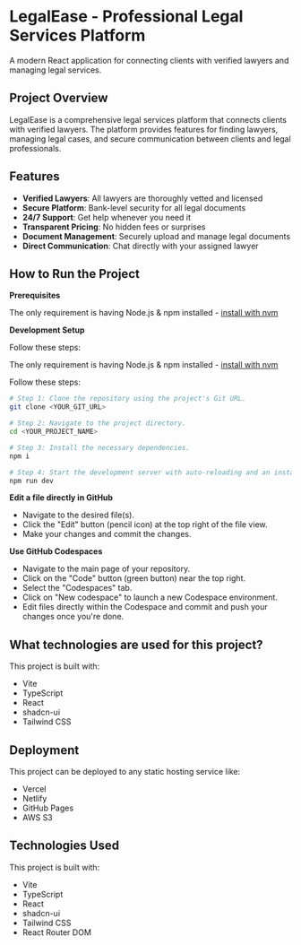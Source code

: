 # LegalEase - Professional Legal Services Platform

A modern React application for connecting clients with verified lawyers and managing legal services.

## Project Overview

LegalEase is a comprehensive legal services platform that connects clients with verified lawyers. The platform provides features for finding lawyers, managing legal cases, and secure communication between clients and legal professionals.

## Features

- **Verified Lawyers**: All lawyers are thoroughly vetted and licensed
- **Secure Platform**: Bank-level security for all legal documents
- **24/7 Support**: Get help whenever you need it
- **Transparent Pricing**: No hidden fees or surprises
- **Document Management**: Securely upload and manage legal documents
- **Direct Communication**: Chat directly with your assigned lawyer

## How to Run the Project

**Prerequisites**

The only requirement is having Node.js & npm installed - [install with nvm](https://github.com/nvm-sh/nvm#installing-and-updating)

**Development Setup**

Follow these steps:

The only requirement is having Node.js & npm installed - [install with nvm](https://github.com/nvm-sh/nvm#installing-and-updating)

Follow these steps:

```sh
# Step 1: Clone the repository using the project's Git URL.
git clone <YOUR_GIT_URL>

# Step 2: Navigate to the project directory.
cd <YOUR_PROJECT_NAME>

# Step 3: Install the necessary dependencies.
npm i

# Step 4: Start the development server with auto-reloading and an instant preview.
npm run dev
```

**Edit a file directly in GitHub**

- Navigate to the desired file(s).
- Click the "Edit" button (pencil icon) at the top right of the file view.
- Make your changes and commit the changes.

**Use GitHub Codespaces**

- Navigate to the main page of your repository.
- Click on the "Code" button (green button) near the top right.
- Select the "Codespaces" tab.
- Click on "New codespace" to launch a new Codespace environment.
- Edit files directly within the Codespace and commit and push your changes once you're done.

## What technologies are used for this project?

This project is built with:

- Vite
- TypeScript
- React
- shadcn-ui
- Tailwind CSS

## Deployment

This project can be deployed to any static hosting service like:

- Vercel
- Netlify
- GitHub Pages
- AWS S3

## Technologies Used

This project is built with:

- Vite
- TypeScript
- React
- shadcn-ui
- Tailwind CSS
- React Router DOM
